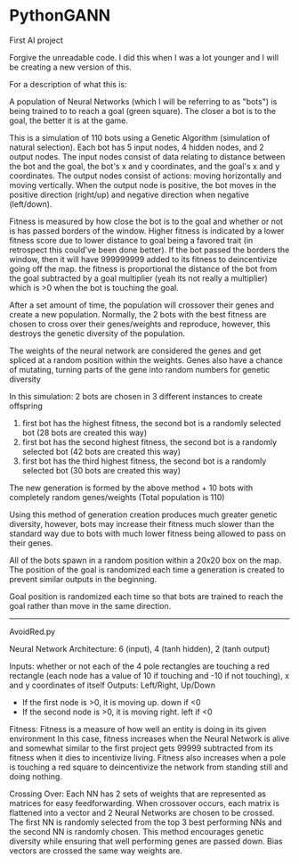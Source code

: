 # PythonGANN
First AI project

Forgive the unreadable code. I did this when I was a lot younger and I will be creating a new version of this.

For a description of what this is:

A population of Neural Networks (which I will be referring to as "bots") is being trained to to reach a goal (green square). The closer a bot is to the goal, the better it is at the game.

This is a simulation of 110 bots using a Genetic Algorithm (simulation of natural selection).
Each bot has 5 input nodes, 4 hidden nodes, and 2 output nodes.
The input nodes consist of data relating to distance between the bot and the goal, the bot's x and y coordinates, and the goal's x and y coordinates.
The output nodes consist of actions: moving horizontally and moving vertically.
When the output node is positive, the bot moves in the positive direction (right/up) and negative direction when negative (left/down).

Fitness is measured by how close the bot is to the goal and whether or not is has passed borders of the window.
Higher fitness is indicated by a lower fitness score due to lower distance to goal being a favored trait (in retrospect this could've been done better).
If the bot passed the borders the window, then it will have 999999999 added to its fitness to deincentivize going off the map.
the fitness is proportional the distance of the bot from the goal subtracted by a goal multiplier (yeah its not really a multiplier) which is >0 when the bot is touching the goal.

After a set amount of time, the population will crossover their genes and create a new population.
Normally, the 2 bots with the best fitness are chosen to cross over their genes/weights and reproduce, however, this destroys the genetic diversity of the population.

The weights of the neural network are considered the genes and get spliced at a random position within the weights.
Genes also have a chance of mutating, turning parts of the gene into random numbers for genetic diversity

In this simulation:
2 bots are chosen in 3 different instances to create offspring
  1. first bot has the highest fitness, the second bot is a randomly selected bot (28 bots are created this way)
  2. first bot has the second highest fitness, the second bot is a randomly selected bot (42 bots are created this way)
  3. first bot has the third highest fitness, the second bot is a randomly selected bot (30 bots are created this way)

The new generation is formed by the above method + 10 bots with completely random genes/weights (Total population is 110)

Using this method of generation creation produces much greater genetic diversity, however, bots may increase their fitness much slower than the standard way due to bots with much lower fitness being allowed to pass on their genes.

All of the bots spawn in a random position within a 20x20 box on the map. The position of the goal is randomized each time a generation is created to prevent similar outputs in the beginning.

Goal position is randomized each time so that bots are trained to reach the goal rather than move in the same direction.

---------------------------------------------------------------------------------------------------------------------------

AvoidRed.py

Neural Network Architecture: 6 (input), 4 (tanh hidden), 2 (tanh output)

Inputs: whether or not each of the 4 pole rectangles are touching a red rectangle (each node has a value of 10 if touching and -10 if not touching), x and y coordinates of itself
Outputs: Left/Right, Up/Down 
  - If the first node is >0, it is moving up. down if <0
  - If the second node is >0, it is moving right. left if <0

Fitness:
Fitness is a measure of how well an entity is doing in its given environment
In this case, fitness increases when the Neural Network is alive and somewhat similar to the first project gets 99999 subtracted from its fitness when it dies to incentivize living. Fitness also increases when a pole is touching a red square to deincentivize the network from standing still and doing nothing.

Crossing Over:
Each NN has 2 sets of weights that are represented as matrices for easy feedforwarding. When crossover occurs, each matrix is flattened into a vector and 2 Neural Networks are chosen to be crossed. The first NN is randomly selected from the top 3 best performing NNs and the second NN is randomly chosen. This method encourages genetic diversity while ensuring that well performing genes are passed down. Bias vectors are crossed the same way weights are.

